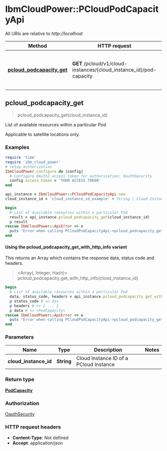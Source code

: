 # IbmCloudPower::PCloudPodCapacityApi

All URIs are relative to *http://localhost*

| Method | HTTP request | Description |
| ------ | ------------ | ----------- |
| [**pcloud_podcapacity_get**](PCloudPodCapacityApi.md#pcloud_podcapacity_get) | **GET** /pcloud/v1/cloud-instances/{cloud_instance_id}/pod-capacity | List of available resources within a particular Pod |


## pcloud_podcapacity_get

> <PodCapacity> pcloud_podcapacity_get(cloud_instance_id)

List of available resources within a particular Pod

Applicable to satellite locations only.

### Examples

```ruby
require 'time'
require 'ibm_cloud_power'
# setup authorization
IbmCloudPower.configure do |config|
  # Configure OAuth2 access token for authorization: OauthSecurity
  config.access_token = 'YOUR ACCESS TOKEN'
end

api_instance = IbmCloudPower::PCloudPodCapacityApi.new
cloud_instance_id = 'cloud_instance_id_example' # String | Cloud Instance ID of a PCloud Instance

begin
  # List of available resources within a particular Pod
  result = api_instance.pcloud_podcapacity_get(cloud_instance_id)
  p result
rescue IbmCloudPower::ApiError => e
  puts "Error when calling PCloudPodCapacityApi->pcloud_podcapacity_get: #{e}"
end
```

#### Using the pcloud_podcapacity_get_with_http_info variant

This returns an Array which contains the response data, status code and headers.

> <Array(<PodCapacity>, Integer, Hash)> pcloud_podcapacity_get_with_http_info(cloud_instance_id)

```ruby
begin
  # List of available resources within a particular Pod
  data, status_code, headers = api_instance.pcloud_podcapacity_get_with_http_info(cloud_instance_id)
  p status_code # => 2xx
  p headers # => { ... }
  p data # => <PodCapacity>
rescue IbmCloudPower::ApiError => e
  puts "Error when calling PCloudPodCapacityApi->pcloud_podcapacity_get_with_http_info: #{e}"
end
```

### Parameters

| Name | Type | Description | Notes |
| ---- | ---- | ----------- | ----- |
| **cloud_instance_id** | **String** | Cloud Instance ID of a PCloud Instance |  |

### Return type

[**PodCapacity**](PodCapacity.md)

### Authorization

[OauthSecurity](../README.md#OauthSecurity)

### HTTP request headers

- **Content-Type**: Not defined
- **Accept**: application/json

